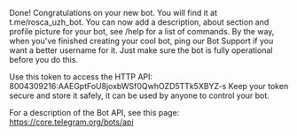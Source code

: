 Done! Congratulations on your new bot. You will find it at t.me/rosca_uzh_bot. You can now add a description, about section and profile picture for your bot, see /help for a list of commands. By the way, when you've finished creating your cool bot, ping our Bot Support if you want a better username for it. Just make sure the bot is fully operational before you do this.

Use this token to access the HTTP API:
8004309216:AAEGptFoU8joxbWSf0QwhOZD5TTk5XBYZ-s
Keep your token secure and store it safely, it can be used by anyone to control your bot.

For a description of the Bot API, see this page: https://core.telegram.org/bots/api
